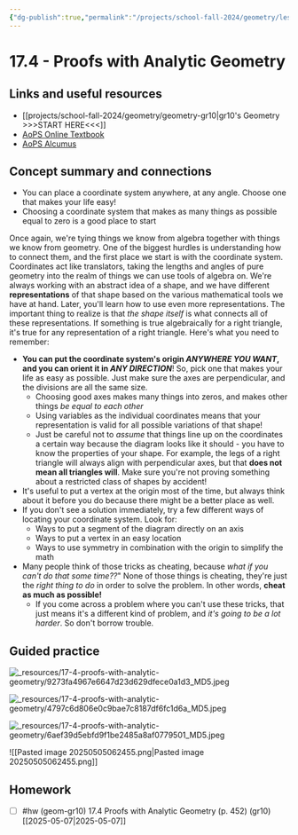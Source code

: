 ```yaml
---
{"dg-publish":true,"permalink":"/projects/school-fall-2024/geometry/lessons/17-4-proofs-with-analytic-geometry/"}
---
```



#  17.4 - Proofs with Analytic Geometry

## Links and useful resources 

- [[projects/school-fall-2024/geometry/geometry-gr10\|gr10's Geometry >>>START HERE<<<]]
- [AoPS Online Textbook](https://artofproblemsolving.com/ebooks/intro-geometry-ebook/c0toc)
- [AoPS Alcumus](https://artofproblemsolving.com/teacher/students)

## Concept summary and connections


- You can place a coordinate system anywhere, at any angle. Choose one that makes your life easy! 
- Choosing a coordinate system that makes as many things as possible equal to zero is a good place to start 

Once again, we're tying things we know from algebra together with things we know from geometry. One of the biggest hurdles is understanding how to connect them, and the first place we start is with the coordinate system. Coordinates act like translators, taking the lengths and angles of pure geometry into the realm of things we can use tools of algebra on. We're always working with an abstract idea of a shape, and we have different **representations** of that shape based on the various mathematical tools we have at hand. Later, you'll learn how to use even more representations. The important thing to realize is that *the shape itself* is what connects all of these representations. If something is true algebraically for a right triangle, it's true for any representation of a right triangle. Here's what you need to remember:
- **You can put the coordinate system's origin *ANYWHERE YOU WANT*, and you can orient it in *ANY DIRECTION***! So, pick one that makes your life as easy as possible. Just make sure the axes are perpendicular, and the divisions are all the same size.
    - Choosing good axes makes many things into zeros, and makes other things *be equal to each other*
    - Using variables as the individual coordinates means that your representation is valid for all possible variations of that shape!
    - Just be careful not to *assume* that things line up on the coordinates a certain way because the diagram looks like it should - you have to know the properties of your shape. For example, the legs of a right triangle will always align with perpendicular axes, but that **does not mean all triangles will**. Make sure you're not proving something about a restricted class of shapes by accident!
- It's useful to put a vertex at the origin most of the time, but always think about it before you do because there might be a better place as well.
- If you don't see a solution immediately, try a few different ways of locating your coordinate system. Look for:
    - Ways to put a segment of the diagram directly on an axis
    - Ways to put a vertex in an easy location
    - Ways to use symmetry in combination with the origin to simplify the math
- Many people think of those tricks as cheating, because *what if you can't do that some time??*" None of those things is cheating, they're just the *right thing to do* in order to solve the problem. In other words, **cheat as much as possible!** 
    - If you come across a problem where you can't use these tricks, that just means it's a different kind of problem, and *it's going to be a lot harder*. So don't borrow trouble.

## Guided practice


![_resources/17-4-proofs-with-analytic-geometry/9273fa4967e6647d23d629dfece0a1d3_MD5.jpeg](/img/user/projects/school-fall-2024/geometry/lessons/_resources/17-4-proofs-with-analytic-geometry/9273fa4967e6647d23d629dfece0a1d3_MD5.jpeg)

![_resources/17-4-proofs-with-analytic-geometry/4797c6d806e0c9bae7c8187df6fc1d6a_MD5.jpeg](/img/user/projects/school-fall-2024/geometry/lessons/_resources/17-4-proofs-with-analytic-geometry/4797c6d806e0c9bae7c8187df6fc1d6a_MD5.jpeg)

![_resources/17-4-proofs-with-analytic-geometry/6aef39d5ebfd9f1be2485a8af0779501_MD5.jpeg](/img/user/projects/school-fall-2024/geometry/lessons/_resources/17-4-proofs-with-analytic-geometry/6aef39d5ebfd9f1be2485a8af0779501_MD5.jpeg)

![[Pasted image 20250505062455.png\|Pasted image 20250505062455.png]]

## Homework


- [ ] #hw (geom-gr10) 17.4 Proofs with Analytic Geometry  (p. 452) (gr10) [[2025-05-07\|2025-05-07]] 


